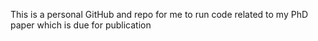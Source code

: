 This is a personal GitHub and repo for me to run code related to my PhD paper which is due for publication
